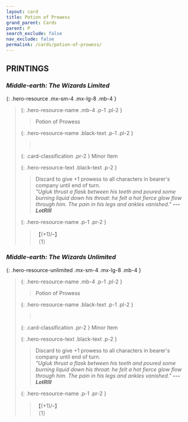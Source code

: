 ```yaml
---
layout: card
title: Potion of Prowess
grand_parent: Cards
parent: P
search_exclude: false
nav_exclude: false
permalink: /cards/potion-of-prowess/
---
```


## PRINTINGS


### _Middle-earth: The Wizards Limited_

{: .hero-resource .mx-sm-4 .mx-lg-8 .mb-4 }
> {: .hero-resource-name .mb-4 .p-1 .pl-2 }
> > <div class="card-mp"></div>
> > <div class="card-name">Potion of Prowess</div>
>
> {: .hero-resource-name .black-text .p-1 .pl-2 }
> > &nbsp;
>
> {: .card-classification .pr-2 }
> Minor Item
>
> {: .hero-resource-text .black-text .p-2 }
> > Discard to give +1 prowess to all characters in bearer's company until end of turn. <br>_"Ugluk thrust a flask between his teeth and poured some burning liquid down his throat: he felt a hot fierce glow flow through him. The pain in his legs and ankles vanished."_ ***---LotRIII*** 
> 
> {: .hero-resource-name .p-1 .pr-2 }
> > <div class="card-shield">【(+1)/&ndash;】</div>
> > <div class="card-corruption">〔1〕</div>

### _Middle-earth: The Wizards Unlimited_

{: .hero-resource-unlimited .mx-sm-4 .mx-lg-8 .mb-4 }
> {: .hero-resource-name .mb-4 .p-1 .pl-2 }
> > <div class="card-mp"></div>
> > <div class="card-name">Potion of Prowess</div>
>
> {: .hero-resource-name .black-text .p-1 .pl-2 }
> > &nbsp;
>
> {: .card-classification .pr-2 }
> Minor Item
>
> {: .hero-resource-text .black-text .p-2 }
> > Discard to give +1 prowess to all characters in bearer's company until end of turn. <br>_"Ugluk thrust a flask between his teeth and poured some burning liquid down his throat: he felt a hot fierce glow flow through him. The pain in his legs and ankles vanished."_ ***---LotRIII*** 
> 
> {: .hero-resource-name .p-1 .pr-2 }
> > <div class="card-shield">【(+1)/&ndash;】</div>
> > <div class="card-corruption">〔1〕</div>
